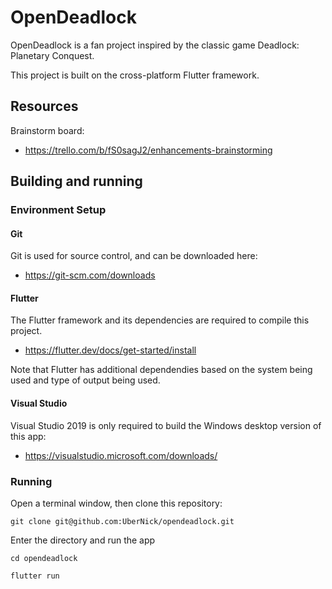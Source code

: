 # OpenDeadlock

OpenDeadlock is a fan project inspired by the classic game Deadlock: Planetary Conquest.

This project is built on the cross-platform Flutter framework.

## Resources

Brainstorm board:

* https://trello.com/b/fS0sagJ2/enhancements-brainstorming

## Building and running

### Environment Setup

#### Git

Git is used for source control, and can be downloaded here:

* https://git-scm.com/downloads

#### Flutter

The Flutter framework and its dependencies are required to compile this project.

* https://flutter.dev/docs/get-started/install

Note that Flutter has additional dependendies based on the system being used and type of output being used.

#### Visual Studio

Visual Studio 2019 is only required to build the Windows desktop version of this app:

* https://visualstudio.microsoft.com/downloads/

### Running

Open a terminal window, then clone this repository:

`git clone git@github.com:UberNick/opendeadlock.git`

Enter the directory and run the app

`cd opendeadlock`

`flutter run`
